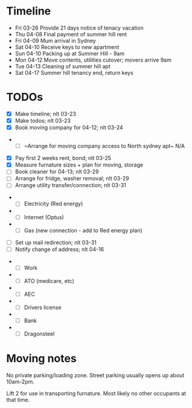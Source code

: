 # Timeline

- Fri 03-26 Provide 21 days notice of tenacy vacation
- Thu 04-08 Final payment of summer hill rent
- Fri 04-09 Mum arrival in Sydney
- Sat 04-10 Receive keys to new apartment
- Sun 04-10 Packing up at Summer Hill - 9am
- Mon 04-12 Move contents, utilities cutover; movers arrive 9am
- Tue 04-13 Cleaning of summer hill apt
- Sat 04-17 Summer hill tenancy end, return keys

# TODOs

- [x] Make timeline; nlt 03-23
- [x] Make todos; nlt 03-23
- [x] Book moving company for 04-12; nlt 03-24
- - [ ] ~Arrange for moving company access to North sydney apt~ N/A
- [x] Pay first 2 weeks rent, bond; nlt 03-25
- [x] Measure furnature sizes + plan for moving, storage
- [ ] Book cleaner for 04-13; nlt 03-29
- [ ] Arrange for fridge, washer removal; nlt 03-29
- [ ] Arrange utility transfer/connection; nlt 03-31
- - [ ] Electricity (Red energy)
- - [ ] Internet (Optus)
- - [ ] Gas (new connection - add to Red energy plan)
- [ ] Set up mail redirection; nlt 03-31
- [ ] Notify change of address; nlt 04-16
- - [ ] Work
- - [ ] ATO (medicare, etc)
- - [ ] AEC
- - [ ] Drivers license
- - [ ] Bank
- - [ ] Dragonsteel

# Moving notes

No private parking/loading zone. Street parking usually opens up about 10am-2pm.

Lift 2 for use in transporting furnature. Most likely no other occupants at that time.
